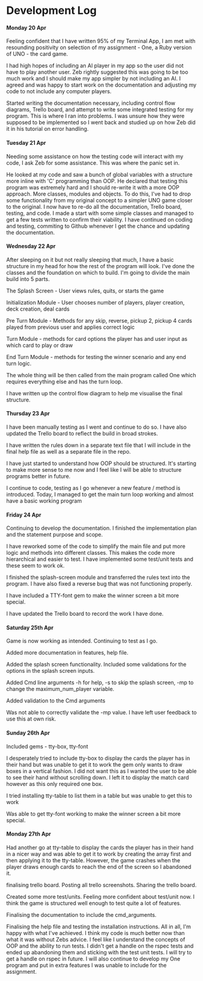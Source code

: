 # Development Log

#### Monday 20 Apr

Feeling confident that I have written 95% of my Terminal App, I am met with resounding positivity on selection of my assignment - One, a Ruby version of UNO - the card game. 

I had high hopes of including an AI player in my app so the user did not have to play another user. Zeb rightly suggested this was going to be too much work and I should make my app simpler by not including an AI. I agreed and was happy to start work on the documentation and adjusting my code to not include any computer players.

Started writing the documentation necessary, including control flow diagrams, Trello board, and attempt to write some integrated testing for my program. This is where I ran into problems. I was unsure how they were supposed to be implemented so I went back and studied up on how Zeb did it in his tutorial on error handling.

#### Tuesday 21 Apr

Needing some assistance on how the testing code will interact with my code, I ask Zeb for some assistance. This was where the panic set in.

He looked at my code and saw a bunch of global variables with a structure more inline with 'C' programming than OOP. He declared that testing this program was extremely hard and I should re-write it with a more OOP approach. More classes, modules and objects. To do this, I've had to drop some functionality from my original concept to a simpler UNO game closer to the original. I now have to re-do all the documentation, Trello board, testing, and code. I made a start with some simple classes and managed to get a few tests written to confirm their viability. I have continued on coding and testing, commiting to Github whenever I get the chance and updating the documentation. 

#### Wednesday 22 Apr

After sleeping on it but not really sleeping that much, I have a basic structure in my head for how the rest of the program will look. I've done the classes and the foundation on which to build. I'm going to divide the main build into 5 parts.

The Splash Screen - User views rules, quits, or starts the game

Initialization Module - User chooses number of players, player creation, deck creation, deal cards

Pre Turn Module - Methods for any skip, reverse, pickup 2, pickup 4 cards played from previous user and applies correct logic

Turn Module - methods for card options the player has and user input as which card to play or draw

End Turn Module - methods for testing the winner scenario and any end turn logic.

The whole thing will be then called from the main program called One which requires everything else and has the turn loop.

I have written up the control flow diagram to help me visualise the final structure.



#### Thursday 23 Apr

I have been manually testing as I went and continue to do so. I have also updated the Trello board to reflect the build in broad strokes. 

I have written the rules down in a separate text file that I will include in the final help file as well as a separate file in the repo.

I have just started to understand how OOP should be structured. It's starting to make more sense to me now and I feel like I will be able to structure programs better in future. 

I continue to code, testing as I go whenever a new feature / method is introduced. Today, I managed to get the main turn loop working and almost have a basic working program



#### Friday 24 Apr

Continuing to develop the documentation. I finished the implementation plan and the statement purpose and scope.

I have reworked some of the code to simplify the main file and put more logic and methods into different classes. This makes the code more hierarchical and easier to test. I have implemented some test/unit tests and these seem to work ok.

I finished the splash-screen module and transferred the rules text into the program. I have also fixed a reverse bug that was not functioning properly.

I have included a  TTY-font gem to make the winner screen a bit more special.

I have updated the Trello board to record the work I have done.

#### Saturday 25th Apr

Game is now working as intended. Continuing to test as I go.

Added more documentation in features, help file.

Added the splash screen functionality. Included some validations for the options in the splash screen inputs.

Added Cmd line arguments -h for help, -s to skip the splash screen, -mp to change the maximum_num_player variable. 

Added validation to the Cmd arguments

Was not able to correctly validate the -mp value. I have left user feedback to use this at own risk. 

#### Sunday 26th Apr

Included gems - tty-box, tty-font

I desperately tried to include tty-box to display the cards the player has in their hand but was unable to get it to work the gem only wants to draw boxes in a vertical fashion. I did not want this as I wanted the user to be able to see their hand without scrolling down. I left it to display the match card however as this only required one box.

I tried installing tty-table to list them in a table but was unable to get this to work

Was able to get tty-font working to make the winner screen a bit more special.

#### Monday 27th Apr

Had another go at tty-table to display the cards the player has in their hand in a nicer way and was able to get it to work by creating the array first and then applying it to the tty-table. However, the game crashes when the player draws enough cards to reach the end of the screen so I abandoned it.

finalising trello board. Posting all trello screenshots. Sharing the trello board.

Created some more test/units. Feeling more confident about test/unit now. I think the game is structured well enough to test quite a lot of features.

Finalising the documentation to include the cmd_arguments. 

Finalising the help file and testing the installation instructions.
All in all, I'm happy with what I've achieved. I think my code is much better now than what it was without Zebs advice. I feel like I understand the concepts of OOP and the ability to run tests. I didn't get a handle on the rspec tests and ended up abandoning them and sticking with the test unit tests. I will try to get a handle on rspec in future. I will also continue to develop my One program and put in extra features I was unable to include for the assignment.

